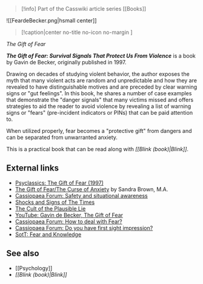 > [!info] Part of the Casswiki article series [[Books]]

![[FeardeBecker.png|hsmall center]]
> [!caption|center no-title no-icon no-margin ]
> 
_The Gift of Fear_

_**The Gift of Fear: Survival Signals That Protect Us From Violence**_ is a book by Gavin de Becker, originally published in 1997.

Drawing on decades of studying violent behavior, the author exposes the myth that many violent acts are random and unpredictable and how they are revealed to have distinguishable motives and are preceded by clear warning signs or "gut feelings". In this book, he shares a number of case examples that demonstrate the "danger signals" that many victims missed and offers strategies to aid the reader to avoid violence by revealing a list of warning signs or "fears" (pre-incident indicators or PINs) that can be paid attention to.

When utilized properly, fear becomes a "protective gift" from dangers and can be separated from unwarranted anxiety.

This is a practical book that can be read along with _[[Blink (book)|Blink]]_.

External links
--------------

*   [Psyclassics: The Gift of Fear (1997)](http://psyclassics.com/book/debecker-gift-of-fear)
*   [The Gift of Fear/The Curse of Anxiety](https://www.psychologytoday.com/blog/pathological-relationships/201003/the-gift-fearthe-curse-anxiety) by Sandra Brown, M.A.
*   [Cassiopaea Forum: Safety and situational awareness](https://cassiopaea.org/forum/index.php/topic,38113.0.html)
*   [Shocks and Signs of The Times](http://cassiopaea.org/2010/09/15/shocks-and-signs-of-the-times/)
*   [The Cult of the Plausible Lie](http://cassiopaea.org/2012/01/07/the-cult-of-the-plausible-lie/)
*   [YouTube: Gavin de Becker, The Gift of Fear](https://www.youtube.com/watch?v=zNtXjIiJ0PU)
*   [Cassiopaea Forum: How to deal with Fear?](https://cassiopaea.org/forum/index.php/topic,23950.0.html)
*   [Cassiopaea Forum: Do you have first sight impression?](https://cassiopaea.org/forum/index.php/topic,40044.0.html)
*   [SotT: Fear and Knowledge](http://www.sott.net/article/142924-Fear-and-Knowledge)

See also
--------

*   [[Psychology]]
*   _[[Blink (book)|Blink]]_
